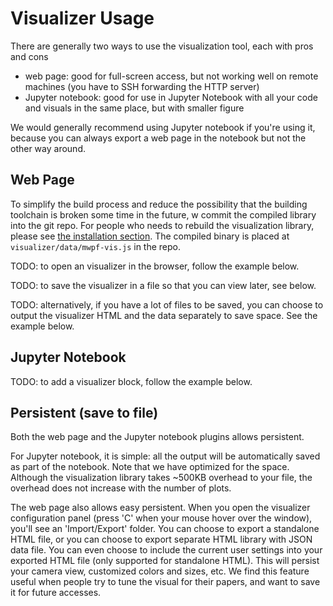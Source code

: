 # Visualizer Usage

There are generally two ways to use the visualization tool, each with pros and cons
- web page: good for full-screen access, but not working well on remote machines (you have to SSH forwarding the HTTP server)
- Jupyter notebook: good for use in Jupyter Notebook with all your code and visuals in the same place, but with smaller figure

We would generally recommend using Jupyter notebook if you're using it, because you can always export a web page in the notebook
but not the other way around.

## Web Page

To simplify the build process and reduce the possibility that the building toolchain is broken some time in the future, w
commit the compiled library into the git repo. For people who needs to rebuild the visualization library, please see 
[the installation section](../installation.md#install-frontend-tools-optional). The compiled binary is placed at
`visualizer/data/mwpf-vis.js` in the repo.

TODO: to open an visualizer in the browser, follow the example below.

TODO: to save the visualizer in a file so that you can view later, see below.

TODO: alternatively, if you have a lot of files to be saved, you can choose to output the visualizer HTML and the data separately
to save space. See the example below.

## Jupyter Notebook

TODO: to add a visualizer block, follow the example below.

## Persistent (save to file)

Both the web page and the Jupyter notebook plugins allows persistent.

For Jupyter notebook, it is simple: all the output will be automatically saved as part of the notebook.
Note that we have optimized for the space.
Although the visualization library takes ~500KB overhead to your file, the overhead does not increase with the number of plots.

The web page also allows easy persistent.
When you open the visualizer configuration panel (press 'C' when your mouse hover over the window), you'll see an 'Import/Export'
folder.
You can choose to export a standalone HTML file, or you can choose to export separate HTML library with JSON data file.
You can even choose to include the current user settings into your exported HTML file (only supported for standalone HTML).
This will persist your camera view, customized colors and sizes, etc.
We find this feature useful when people try to tune the visual for their papers, and want to save it for future accesses.
